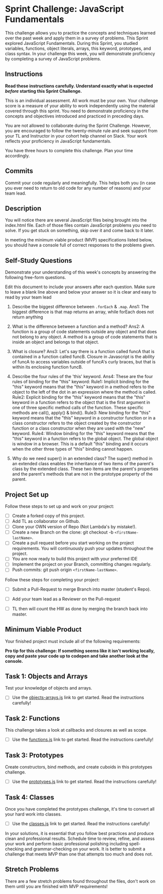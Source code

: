 # Sprint Challenge: JavaScript Fundamentals

This challenge allows you to practice the concepts and techniques learned over the past week and apply them in a survey of problems. This Sprint explored JavaScript Fundamentals. During this Sprint, you studied variables, functions, object literals, arrays, this keyword, prototypes, and class syntax. In your challenge this week, you will demonstrate proficiency by completing a survey of JavaScript problems.

## Instructions

**Read these instructions carefully. Understand exactly what is expected _before_ starting this Sprint Challenge.**

This is an individual assessment. All work must be your own. Your challenge score is a measure of your ability to work independently using the material covered through this sprint. You need to demonstrate proficiency in the concepts and objectives introduced and practiced in preceding days.

You are not allowed to collaborate during the Sprint Challenge. However, you are encouraged to follow the twenty-minute rule and seek support from your TL and Instructor in your cohort help channel on Slack. Your work reflects your proficiency in JavaScript fundamentals.

You have three hours to complete this challenge. Plan your time accordingly.

## Commits

Commit your code regularly and meaningfully. This helps both you (in case you ever need to return to old code for any number of reasons) and your team lead.

## Description

You will notice there are several JavaScript files being brought into the index.html file.  Each of those files contain JavaScript problems you need to solve.  If you get stuck on something, skip over it and come back to it later.

In meeting the minimum viable product (MVP) specifications listed below, you should have a console full of correct responses to the problems given.

## Self-Study Questions

Demonstrate your understanding of this week's concepts by answering the following free-form questions.

Edit this document to include your answers after each question. Make sure to leave a blank line above and below your answer so it is clear and easy to read by your team lead

1. Describe the biggest difference between `.forEach` & `.map`.
Ans1: The biggest difference is that map returns an array, while forEach does not return anything

2. What is the difference between a function and a method?
Ans2: A function is a group of code statements outside any object and that does not belong to any object. A method is a group of code statements that is inside an object and belongs to that object.

3. What is closure?
Ans3: Let's say there is a function called funcA that is contained in a function called funcB. Closure in Javascript is the ability of funcA to access variables outside of funcA's curly braces, but that is within its enclosing function funcB.

4. Describe the four rules of the 'this' keyword.
Ans4: These are the four rules of binding for the "this" keyword:
      Rule1: Implicit binding for the "this" keyword means that the "this" keyword in a method refers to the object to the left of the dot in an expression where the method is called.
      Rule2: Explicit binding for the "this" keyword means that the "this" keyword in a function refers to the object that is the first argument in one of three specific method calls of the function. These specific methods are call(), apply() & bind().
      Rule3: New binding for the "this" keyword means that the "this" keyword in a constructor function or in a class constructor refers to the object created by the constructor function or a class constructor when they are used with the "new" keyword.
      Rule4: Window binding for the "this" keyword means that the "this" keyword in a function refers to the global object. The global object is window in a browser. This is a default "this" binding and it occurs when the other three types of "this" binding cannot happen.


5. Why do we need super() in an extended class?
The super() method in an extended class enables the inheritance of two items of the parent's class by the extended class. These two items are the parent's properties and the parent's methods that are not in the prototype property of the parent. 


## Project Set up

Follow these steps to set up and work on your project:

- [ ] Create a forked copy of this project.
- [ ] Add TL as collaborator on Github.
- [ ] Clone your OWN version of Repo (Not Lambda's by mistake!).
- [ ] Create a new Branch on the clone: git checkout -b `<firstName-lastName>`.
- [ ] Create a pull request before you start working on the project requirements.  You will continuously push your updates throughout the project.
- [ ] You are now ready to build this project with your preferred IDE
- [ ] Implement the project on your Branch, committing changes regularly.
- [ ] Push commits: git push origin `<firstName-lastName>`.

Follow these steps for completing your project:

- [ ] Submit a Pull-Request to merge <firstName-lastName> Branch into master (student's  Repo).
- [ ] Add your team lead as a Reviewer on the Pull-request
- [ ] TL then will count the HW as done by  merging the branch back into master.


## Minimum Viable Product

Your finished project must include all of the following requirements:

**Pro tip for this challenge: If something seems like it isn't working locally, copy and paste your code up to codepen and take another look at the console.**

## Task 1: Objects and Arrays
Test your knowledge of objects and arrays. 
* [ ] Use the [objects-arrays.js](challenges/objects-arrays.js) link to get started.  Read the instructions carefully!

## Task 2: Functions
This challenge takes a look at callbacks and closures as well as scope. 
* [ ] Use the [functions.js](challenges/functions.js) link to get started. Read the instructions carefully!

## Task 3: Prototypes
Create constructors, bind methods, and create cuboids in this prototypes challenge.
* [ ] Use the [prototypes.js](challenges/prototypes.js) link to get started. Read the instructions carefully!

## Task 4: Classes
Once you have completed the prototypes challenge, it's time to convert all your hard work into classes.
* [ ] Use the [classes.js](challenges/classes.js) link to get started. Read the instructions carefully!

In your solutions, it is essential that you follow best practices and produce clean and professional results. Schedule time to review, refine, and assess your work and perform basic professional polishing including spell-checking and grammar-checking on your work. It is better to submit a challenge that meets MVP than one that attempts too much and does not.

## Stretch Problems

There are a few stretch problems found throughout the files, don't work on them until you are finished with MVP requirements!
